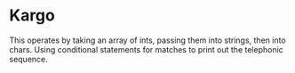 # Kargo
This operates by taking an array of ints, passing them into strings, then into chars. Using conditional statements for matches to print out the telephonic sequence.
